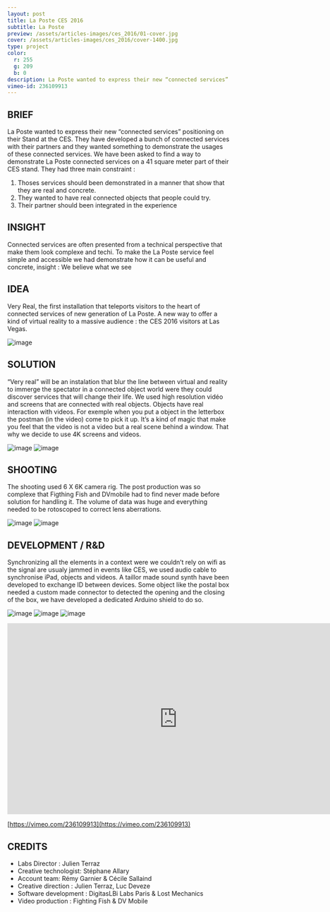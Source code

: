 ```yaml
---
layout: post
title: La Poste CES 2016
subtitle: La Poste
preview: /assets/articles-images/ces_2016/01-cover.jpg
cover: /assets/articles-images/ces_2016/cover-1400.jpg
type: project
color:
  r: 255
  g: 209
  b: 0
description: La Poste wanted to express their new “connected services” positioning on their Stand at the CES. They have developed a bunch of connected services with their partners and they wanted something to demonstrate the usages of these connected services. We have been asked to find a way to demonstrate La Poste connected services on a 41 square meter part of their CES stand.
vimeo-id: 236109913
---
```


## BRIEF

La Poste wanted to express their new “connected services” positioning on their Stand at the CES. They have developed a bunch of connected services with their partners and they wanted something to demonstrate the usages of these connected services. We have been asked to find a way to demonstrate La Poste connected services on a 41 square meter part of their CES stand. They had three main constraint :

1. Thoses services should been demonstrated in a manner that show that they are real and concrete.
2. They wanted to have real connected objects that people could try.
3. Their partner should been integrated in the experience


## INSIGHT

Connected services are often presented from a technical perspective that make them look complexe and techi. To make the La Poste service feel simple and accessible we had demonstrate how it can be useful and concrete, insight : We believe what we see

## IDEA

Very Real, the first installation that teleports visitors to the heart of connected services of new generation of La Poste. A new way to offer a kind of virtual reality to a massive audience : the CES 2016 visitors at Las Vegas.


![image](/assets/articles-images/ces_2016/02.jpg)



## SOLUTION

“Very real” will be an instalation that blur the line between virtual and reality to immerge the spectator in a connected object world were they could discover services that will change their life.
We used high resolution vidéo and screens that are connected with real objects.  Objects have real interaction with videos. For exemple when you put a object in the letterbox the postman (in the video) come to pick it up. It’s a kind of magic that make you feel that the video is not a video but a real scene behind a window. That why we decide to use 4K screens and videos.


![image](/assets/articles-images/ces_2016/04.jpg)
![image](/assets/articles-images/ces_2016/05.jpg)

## SHOOTING

The shooting used 6 X 6K camera rig. The post production was so complexe that Figthing Fish and DVmobile had to find never made before solution for handling it. The volume of data was huge and everything needed to be rotoscoped to correct lens aberrations.


![image](/assets/articles-images/ces_2016/03.jpg)
![image](/assets/articles-images/ces_2016/07.jpg)



## DEVELOPMENT / R&D

Synchronizing all the elements in a context were we couldn’t rely on wifi as the signal are usualy jammed in events like CES, we used audio cable to synchronise iPad, objects and videos. A taillor made sound synth have been developed to exchange ID between devices. Some object like the postal box needed a custom made connector to detected the opening and the closing of the box, we have developed a dedicated Arduino shield to do so.


![image](/assets/articles-images/ces_2016/06.jpg)
![image](/assets/articles-images/ces_2016/08.jpg)
![image](/assets/articles-images/ces_2016/09.jpg)

<iframe src="https://player.vimeo.com/video/236109913" width="770" height="433" frameborder="0" webkitallowfullscreen mozallowfullscreen allowfullscreen class="uk-responsive-width"></iframe>


[https://vimeo.com/236109913](https://vimeo.com/236109913)

## CREDITS

- Labs Director : Julien Terraz
- Creative technologist:  Stéphane Allary
- Account team: Rémy Garnier & Cécile Sallaind
- Creative direction : Julien Terraz, Luc Deveze
- Software development : DigitasLBi Labs Paris & Lost Mechanics
- Video production : Fighting Fish & DV Mobile
